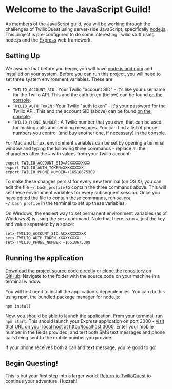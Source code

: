 # Welcome to the JavaScript Guild!

As members of the JavaScript guild, you will be working through the challenges of TwilioQuest using server-side JavaScript, specifically [node.js](http://www.nodejs.org).  This project is pre-configured to do some interesting Twilio stuff using node.js and the [Express](http://expressjs.com/) web framework.

## Setting Up

We assume that before you begin, you will have [node.js and npm](http://www.nodejs.org) and installed on your system.  Before you can run this project, you will need to set three system environment variables.  These are:

* `TWILIO_ACCOUNT_SID` : Your Twilio "account SID" - it's like your username for the Twilio API.  This and the auth token (below) can be found [on the console](https://www.twilio.com/console).
* `TWILIO_AUTH_TOKEN` : Your Twilio "auth token" - it's your password for the Twilio API.  This and the account SID (above) can be found [on the console](https://www.twilio.com/console).
* `TWILIO_PHONE_NUMBER` : A Twilio number that you own, that can be used for making calls and sending messages. You can find a list of phone numbers you control (and buy another one, if necessary) [in the console](https://www.twilio.com/console/phone-numbers/incoming).

For Mac and Linux, environment variables can be set by opening a terminal window and typing the following three commands - replace all the characters after the `=` with values from your Twilio account:

    export TWILIO_ACCOUNT_SID=ACXXXXXXXXX
    export TWILIO_AUTH_TOKEN=XXXXXXXXX
    export TWILIO_PHONE_NUMBER=+16518675309

To make these changes persist for every new terminal (on OS X), you can edit the file `~/.bash_profile` to contain the three commands above.  This will set these environment variables for every subsequent session. Once you have edited the file to contain these commands, run `source ~/.bash_profile` in the terminal to set up these variables.

On Windows, the easiest way to set permanent environment variables (as of Windows 8) is using the `setx` command.  Note that there is no `=`, just the key and value separated by a space:

    setx TWILIO_ACCOUNT_SID ACXXXXXXXXX
    setx TWILIO_AUTH_TOKEN XXXXXXXXX
    setx TWILIO_PHONE_NUMBER +16518675309

## Running the application

[Download the project source code directly](https://github.com/twilio/starter-node/archive/master.zip) or [clone the repository on GitHub](https://github.com/twilio/starter-node).  Navigate to the folder with the source code on your machine in a terminal window.

You will first need to install the application's dependencies.  You can do this using npm, the bundled package manager for node.js:

    npm install

Now, you should be able to launch the application.  From your terminal, run `npm start`.  This should launch your Express application on port 3000 - [visit that URL on your local host at http://localhost:3000](http://localhost:3000/).  Enter your mobile number in the fields provided, and test both SMS text messages and phone calls being sent to the mobile number you provide. 



If your phone receives both a call and text message, you're good to go!

## Begin Questing!
This is but your first step into a larger world.  [Return to TwilioQuest](http://quest.twilio.com) to continue your adventure.  Huzzah!
